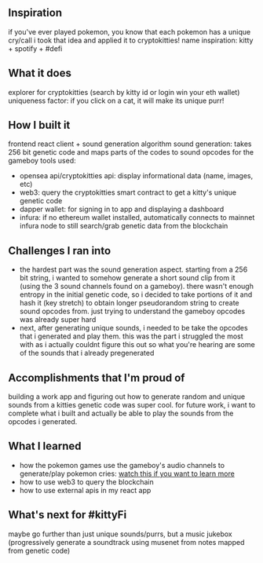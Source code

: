 ## Inspiration
if you've ever played pokemon, you know that each pokemon has a unique cry/call
i took that idea and applied it to cryptokitties!
name inspiration: kitty + spotify + #defi

## What it does
explorer for cryptokitties (search by kitty id or login win your eth wallet)
uniqueness factor: if you click on a cat, it will make its unique purr!

## How I built it
frontend react client + sound generation algorithm
sound generation: takes 256 bit genetic code and maps parts of the codes to sound opcodes for the gameboy
tools used:
 - opensea api/cryptokitties api: display informational data (name, images, etc)
 - web3: query the cryptokitties smart contract to get a kitty's unique genetic code
 - dapper wallet: for signing in to app and displaying a dashboard
 - infura: if no ethereum wallet installed, automatically connects to mainnet infura node to still search/grab genetic data from the blockchain

## Challenges I ran into
 - the hardest part was the sound generation aspect. starting from a 256 bit string, i wanted to somehow generate a short sound clip from it (using the 3 sound channels found on a gameboy). there wasn't enough entropy in the initial genetic code, so i decided to take portions of it and hash it (key stretch) to obtain longer pseudorandom string to create sound opcodes from. just trying to understand the gameboy opcodes was already super hard
 - next, after generating unique sounds, i needed to be take the opcodes that i generated and play them. this was the part i struggled the most with as i actually couldnt figure this out so what you're hearing are some of the sounds that i already pregenerated

## Accomplishments that I'm proud of
building a work app and figuring out how to generate random and unique sounds from a kitties genetic code was super cool. for future work, i want to complete what i built and actually be able to play the sounds from the opcodes i generated.

## What I learned
- how the pokemon games use the gameboy's audio channels to generate/play pokemon cries: [watch this if you want to learn more](https://www.youtube.com/watch?v=gDLpbFXnpeY)
- how to use web3 to query the blockchain
- how to use external apis in my react app

## What's next for #kittyFi
maybe go further than just unique sounds/purrs, but a music jukebox (progressively generate a soundtrack using musenet from notes mapped from genetic code)